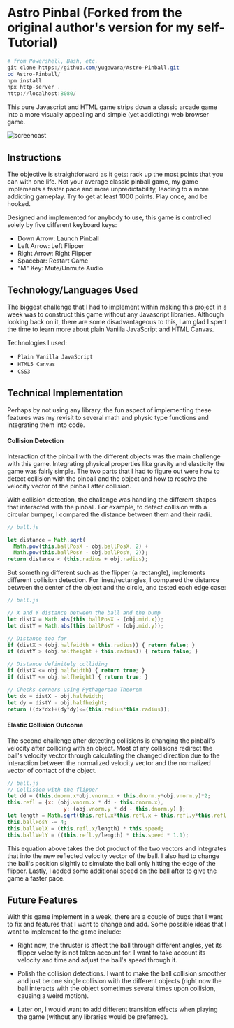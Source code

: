 # Astro Pinbal (Forked from the original author's version for my self-Tutorial)

```Powershell
# from Powershell, Bash, etc.
git clone https://github.com/yugawara/Astro-Pinball.git
cd Astro-Pinball/
npm install
npx http-server .
http://localhost:8080/
```

This pure Javascript and HTML game strips down a classic arcade game into a more visually appealing and simple (yet addicting) web browser game.

![screencast](http://res.cloudinary.com/dqr2mejhc/image/upload/c_scale,w_671/v1497831590/astro_x2pxnq.png)

## Instructions

The objective is straightforward as it gets: rack up the most points that you can with one life. Not your average classic pinball game, my game implements a faster pace and more unpredictability, leading to a more addicting gameplay. Try to get at least 1000 points. Play once, and be hooked.

Designed and implemented for anybody to use, this game is controlled solely by five different keyboard keys:

- Down Arrow: Launch Pinball
- Left Arrow: Left Flipper
- Right Arrow: Right Flipper
- Spacebar: Restart Game
- "M" Key: Mute/Unmute Audio

## Technology/Languages Used

The biggest challenge that I had to implement within making this project in a week was to construct this game without any Javascript libraries. Although looking back on it, there are some disadvantageous to this, I am glad I spent the time to learn more about plain Vanilla JavaScript and HTML Canvas.

Technologies I used:
- `Plain Vanilla JavaScript`
- `HTML5 Canvas`
- `CSS3`

## Technical Implementation

Perhaps by not using any library, the fun aspect of implementing these features was my revisit to several math and physic type functions and integrating them into code.

#### Collision Detection

Interaction of the pinball with the different objects was the main challenge with this game. Integrating physical properties like gravity and elasticity the game was fairly simple. The two parts that I had to figure out were how to detect collision with the pinball and the object and how to resolve the velocity vector of the pinball after collision.

With collision detection, the challenge was handling the different shapes that interacted with the pinball. For example, to detect collision with a circular bumper, I compared the distance between them and their radii.

```javascript
// ball.js

let distance = Math.sqrt(
  Math.pow(this.ballPosX - obj.ballPosX, 2) +
  Math.pow(this.ballPosY - obj.ballPosY, 2));
return distance < (this.radius + obj.radius);
```
But something different such as the flipper (a rectangle), implements different collision detection. For lines/rectangles, I compared the distance between the center of the object and the circle, and tested each edge case:

```javascript
// ball.js

// X and Y distance between the ball and the bump
let distX = Math.abs(this.ballPosX - (obj.mid.x));
let distY = Math.abs(this.ballPosY - (obj.mid.y));

// Distance too far
if (distX > (obj.halfwidth + this.radius)) { return false; }
if (distY > (obj.halfheight + this.radius)) { return false; }

// Distance definitely colliding
if (distX <= obj.halfwidth) { return true; }
if (distY <= obj.halfheight) { return true; }

// Checks corners using Pythagorean Theorem
let dx = distX - obj.halfwidth;
let dy = distY - obj.halfheight;
return ((dx*dx)+(dy*dy)<=(this.radius*this.radius));
```

#### Elastic Collision Outcome

The second challenge after detecting collisions is changing the pinball's velocity after colliding with an object. Most of my collisions redirect the ball's velocity vector through calculating the changed direction due to the interaction between the normalized velocity vector and the normalized vector of contact of the object.

```javascript
// ball.js
// Collision with the flipper
let dd = (this.dnorm.x*obj.vnorm.x + this.dnorm.y*obj.vnorm.y)*2;
this.refl = {x: (obj.vnorm.x * dd - this.dnorm.x),
                  y: (obj.vnorm.y * dd - this.dnorm.y) };
let length = Math.sqrt(this.refl.x*this.refl.x + this.refl.y*this.refl.y);
this.ballPosY -= 4;
this.ballVelX = (this.refl.x/length) * this.speed;
this.ballVelY = ((this.refl.y/length) * this.speed * 1.1);

```
This equation above takes the dot product of the two vectors and integrates that into the new reflected velocity vector of the ball. I also had to change the ball's position slightly to simulate the ball only hitting the edge of the flipper. Lastly, I added some additional speed on the ball after to give the game a faster pace.

## Future Features

With this game implement in a week, there are a couple of bugs that I want to fix and features that I want to change and add. Some possible ideas that I want to implement to the game include:

- Right now, the thruster is affect the ball through different angles, yet its flipper velocity is not taken account for. I want to take account its velocity and time and adjust the ball's speed through it.

- Polish the collision detections. I want to make the ball collision smoother and just be one single collision with the different objects (right now the ball interacts with the object sometimes several times upon collision, causing a weird motion).

- Later on, I would want to add different transition effects when playing the game (without any libraries would be preferred).
